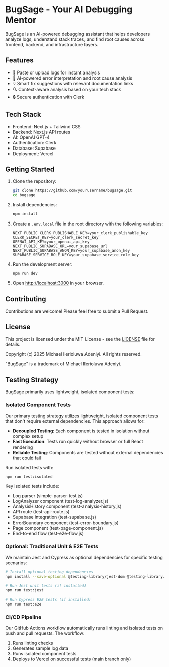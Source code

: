 # BugSage - Your AI Debugging Mentor

BugSage is an AI-powered debugging assistant that helps developers analyze logs, understand stack traces, and find root causes across frontend, backend, and infrastructure layers.

## Features

- 📝 Paste or upload logs for instant analysis
- 🤖 AI-powered error interpretation and root cause analysis
- 💡 Smart fix suggestions with relevant documentation links
- 🔍 Context-aware analysis based on your tech stack
- 🔒 Secure authentication with Clerk

## Tech Stack

- Frontend: Next.js + Tailwind CSS
- Backend: Next.js API routes
- AI: OpenAI GPT-4
- Authentication: Clerk
- Database: Supabase
- Deployment: Vercel

## Getting Started

1. Clone the repository:
   ```bash
   git clone https://github.com/yourusername/bugsage.git
   cd bugsage
   ```

2. Install dependencies:
   ```bash
   npm install
   ```

3. Create a `.env.local` file in the root directory with the following variables:
   ```
   NEXT_PUBLIC_CLERK_PUBLISHABLE_KEY=your_clerk_publishable_key
   CLERK_SECRET_KEY=your_clerk_secret_key
   OPENAI_API_KEY=your_openai_api_key
   NEXT_PUBLIC_SUPABASE_URL=your_supabase_url
   NEXT_PUBLIC_SUPABASE_ANON_KEY=your_supabase_anon_key
   SUPABASE_SERVICE_ROLE_KEY=your_supabase_service_role_key
   ```

4. Run the development server:
   ```bash
   npm run dev
   ```

5. Open [http://localhost:3000](http://localhost:3000) in your browser.

## Contributing

Contributions are welcome! Please feel free to submit a Pull Request.

## License

This project is licensed under the MIT License - see the [LICENSE](LICENSE) file for details.

Copyright (c) 2025 Michael Ilerioluwa Adeniyi. All rights reserved.

"BugSage" is a trademark of Michael Ilerioluwa Adeniyi.

## Testing Strategy

BugSage primarily uses lightweight, isolated component tests:

### Isolated Component Tests

Our primary testing strategy utilizes lightweight, isolated component tests that don't require external dependencies. This approach allows for:

- **Decoupled Testing**: Each component is tested in isolation without complex setup
- **Fast Execution**: Tests run quickly without browser or full React rendering
- **Reliable Testing**: Components are tested without external dependencies that could fail

Run isolated tests with:

```bash
npm run test:isolated
```

Key isolated tests include:
- Log parser (simple-parser-test.js)
- LogAnalyzer component (test-log-analyzer.js)
- AnalysisHistory component (test-analysis-history.js)
- API route (test-api-route.js)
- Supabase integration (test-supabase.js)
- ErrorBoundary component (test-error-boundary.js)
- Page component (test-page-component.js)
- End-to-end flow (test-e2e-flow.js)

### Optional: Traditional Unit & E2E Tests

We maintain Jest and Cypress as optional dependencies for specific testing scenarios:

```bash
# Install optional testing dependencies
npm install --save-optional @testing-library/jest-dom @testing-library/react jest jest-environment-jsdom cypress

# Run Jest unit tests (if installed)
npm run test:jest

# Run Cypress E2E tests (if installed)
npm run test:e2e
```

### CI/CD Pipeline

Our GitHub Actions workflow automatically runs linting and isolated tests on push and pull requests. The workflow:
1. Runs linting checks
2. Generates sample log data
3. Runs isolated component tests
4. Deploys to Vercel on successful tests (main branch only)
